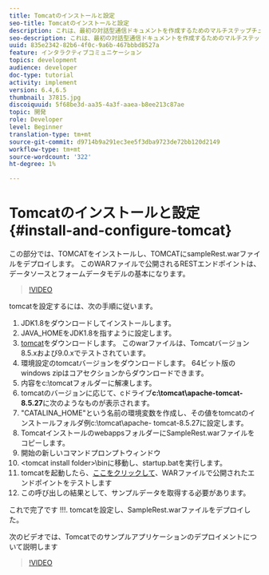 ```yaml
---
title: Tomcatのインストールと設定
seo-title: Tomcatのインストールと設定
description: これは、最初の対話型通信ドキュメントを作成するためのマルチステップチュートリアルのパート1です。このパートでは、TOMCATをインストールし、sampleRest.warファイルをTOMCATにデプロイします。 このWARファイルで公開されるRESTエンドポイントは、データソースとフォームデータモデルの基本になります。
seo-description: これは、最初の対話型通信ドキュメントを作成するためのマルチステップチュートリアルのパート1です。このパートでは、TOMCATをインストールし、sampleRest.warファイルをTOMCATにデプロイします。 このWARファイルで公開されるRESTエンドポイントは、データソースとフォームデータモデルの基本になります。
uuid: 835e2342-82b6-4f0c-9a6b-467bbbd8527a
feature: インタラクティブコミュニケーション
topics: development
audience: developer
doc-type: tutorial
activity: implement
version: 6.4,6.5
thumbnail: 37815.jpg
discoiquuid: 5f68be3d-aa35-4a3f-aaea-b8ee213c87ae
topic: 開発
role: Developer
level: Beginner
translation-type: tm+mt
source-git-commit: d9714b9a291ec3ee5f3dba9723de72bb120d2149
workflow-type: tm+mt
source-wordcount: '322'
ht-degree: 1%

---
```



# Tomcatのインストールと設定{#install-and-configure-tomcat}

この部分では、TOMCATをインストールし、TOMCATにsampleRest.warファイルをデプロイします。 このWARファイルで公開されるRESTエンドポイントは、データソースとフォームデータモデルの基本になります。

>[!VIDEO](https://video.tv.adobe.com/v/37815/?quality=9&learn=on)

tomcatを設定するには、次の手順に従います。

1. JDK1.8をダウンロードしてインストールします。
2. JAVA_HOMEをJDK1.8を指すように設定します。
3. [tomcat](https://tomcat.apache.org/)をダウンロードします。 このwarファイルは、Tomcatバージョン8.5.xおよび9.0.xでテストされています。
4. 環境設定のtomcatバージョンをダウンロードします。 64ビット版のwindows zipはコアセクションからダウンロードできます。
5. 内容をc:\tomcatフォルダーに解凍します。
6. tomcatのバージョンに応じて、cドライブ&#x200B;**c:\tomcat\apache-tomcat-8.5.27**&#x200B;に次のようなものが表示されます。
7. &quot;CATALINA_HOME&quot;という名前の環境変数を作成し、その値をtomcatのインストールフォルダ例c:\tomcat\apache- tomcat-8.5.27に設定します。
8. TomcatインストールのwebappsフォルダーにSampleRest.warファイルをコピーします。
9. 開始の新しいコマンドプロンプトウィンドウ
10. &lt;tomcat install folder>\binに移動し、startup.batを実行します。
11. tomcatを起動したら、[ここをクリックして](http://localhost:8080/SampleRest/webapi/getStatement/9586)、WARファイルで公開されたエンドポイントをテストします
12. この呼び出しの結果として、サンプルデータを取得する必要があります。

これで完了です !!!. tomcatを設定し、SampleRest.warファイルをデプロイした。

次のビデオでは、Tomcatでのサンプルアプリケーションのデプロイメントについて説明します
>[!VIDEO](https://video.tv.adobe.com/v/37815)